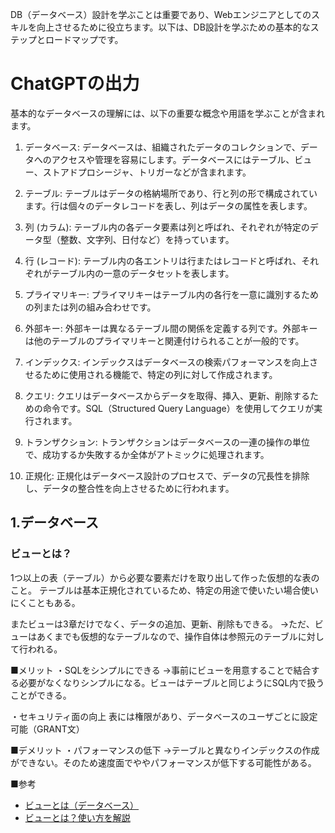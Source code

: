 DB（データベース）設計を学ぶことは重要であり、Webエンジニアとしてのスキルを向上させるために役立ちます。以下は、DB設計を学ぶための基本的なステップとロードマップです。

# ChatGPTの出力
基本的なデータベースの理解には、以下の重要な概念や用語を学ぶことが含まれます。

1. データベース:
データベースは、組織されたデータのコレクションで、データへのアクセスや管理を容易にします。データベースにはテーブル、ビュー、ストアドプロシージャ、トリガーなどが含まれます。

2. テーブル:
テーブルはデータの格納場所であり、行と列の形で構成されています。行は個々のデータレコードを表し、列はデータの属性を表します。

3. 列 (カラム):
テーブル内の各データ要素は列と呼ばれ、それぞれが特定のデータ型（整数、文字列、日付など）を持っています。

4. 行 (レコード):
テーブル内の各エントリは行またはレコードと呼ばれ、それぞれがテーブル内の一意のデータセットを表します。

5. プライマリキー:
プライマリキーはテーブル内の各行を一意に識別するための列または列の組み合わせです。

6. 外部キー:
外部キーは異なるテーブル間の関係を定義する列です。外部キーは他のテーブルのプライマリキーと関連付けられることが一般的です。

7. インデックス:
インデックスはデータベースの検索パフォーマンスを向上させるために使用される機能で、特定の列に対して作成されます。

8. クエリ:
クエリはデータベースからデータを取得、挿入、更新、削除するための命令です。SQL（Structured Query Language）を使用してクエリが実行されます。

9. トランザクション:
トランザクションはデータベースの一連の操作の単位で、成功するか失敗するか全体がアトミックに処理されます。

10. 正規化:
正規化はデータベース設計のプロセスで、データの冗長性を排除し、データの整合性を向上させるために行われます。


## 1.データベース
### ビューとは？
1つ以上の表（テーブル）から必要な要素だけを取り出して作った仮想的な表のこと。
テーブルは基本正規化されているため、特定の用途で使いたい場合使いにくこともある。

またビューは3章だけでなく、データの追加、更新、削除もできる。
→ただ、ビューはあくまでも仮想的なテーブルなので、操作自体は参照元のテーブルに対して行われる。

■メリット
・SQLをシンプルにできる
→事前にビューを用意することで結合する必要がなくなりシンプルになる。ビューはテーブルと同じようにSQL内で扱うことができる。

・セキュリティ面の向上
表には権限があり、データベースのユーザごとに設定可能（GRANT文）


■デメリット
・パフォーマンスの低下
→テーブルと異なりインデックスの作成ができない。そのため速度面でややパフォーマンスが低下する可能性がある。


■参考
- [ビューとは（データベース）](https://medium-company.com/%E3%83%93%E3%83%A5%E3%83%BC/)
- [ビューとは？使い方を解説](https://products.sint.co.jp/siob/blog/view)

